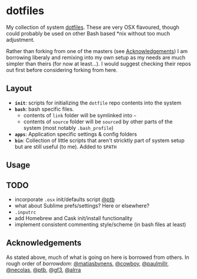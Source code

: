 dotfiles
========

My collection of system [dotfiles](http://dotfiles.github.io/). These are very OSX flavoured, though could probably be used on other Bash based *nix without too much adjustment.

Rather than forking from one of the masters (see [Acknowledgements](#acknowledgements)) I am borrowing liberaly and remixing into my own setup as my needs are much simpler than theirs (for now at least...). I would suggest checking their repos out first before considering forking from here.

## Layout

  - **`init`**: scripts for initializing the `dotfile` repo contents into the system
  - **`bash`**: bash specific files.
    - contents of `link` folder will be symlinked into `~`
    - contents of `source` folder will be `source`d by other parts of the system (most notably `.bash_profile`)
  - **`apps`**: Application specific settings & config folders
  - **`bin`**: Collection of little scripts that aren't stricktly part of system setup but are still useful (to me). Added to `$PATH`

## Usage



## TODO

 - incorporate `.osx` init/defaults script [@ptb](https://github.com/ptb/Mac-OS-X-Lion-Setup)
 - what about Sublime prefs/settings? Here or elsewhere?
 - `.inputrc`
 - add Homebrew and Cask init/install functionality
 - implement consistent commenting style/scheme (in bash files at least)

## Acknowledgements

As stated above, much of what is going on here is borrowed from others. In rough order of *borrowdom*:
  [@matiasbynens](https://github.com/matiasbynens/dotfiles),
  [@cowboy](https://github.com/cowboy/dotfiles),
  [@paulmillr](https://github.com/paulmillr/dotfiles),
  [@necolas](https://github.com/necolas/dotfiles),
  [@ptb](https://github.com/ptb/Mac-OS-X-Lion-Setup),
  [@gf3](https://github.com/gf3/dotfiles),
  [@alrra](https://github.com/alrra/dotfiles)
